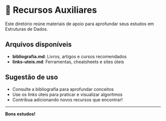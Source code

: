 # 📁 Recursos Auxiliares

Este diretório reúne materiais de apoio para aprofundar seus estudos em Estruturas de Dados.

## Arquivos disponíveis
- **bibliografia.md**: Livros, artigos e cursos recomendados
- **links-uteis.md**: Ferramentas, cheatsheets e sites úteis

## Sugestão de uso
- Consulte a bibliografia para aprofundar conceitos
- Use os links úteis para praticar e visualizar algoritmos
- Contribua adicionando novos recursos que encontrar!

---
**Bons estudos!**
